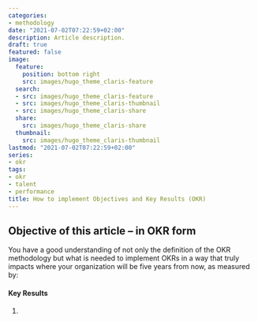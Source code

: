 ```yaml
---
categories:
- methodology
date: "2021-07-02T07:22:59+02:00"
description: Article description.
draft: true
featured: false
image:
  feature:
    position: bottom right
    src: images/hugo_theme_claris-feature
  search:
  - src: images/hugo_theme_claris-feature
  - src: images/hugo_theme_claris-thumbnail
  - src: images/hugo_theme_claris-share
  share:
    src: images/hugo_theme_claris-share
  thumbnail:
    src: images/hugo_theme_claris-thumbnail
lastmod: "2021-07-02T07:22:59+02:00"
series:
- okr
tags:
- okr
- talent
- performance
title: How to implement Objectives and Key Results (OKR)
---
```


## Objective of this article – in OKR form

You have a good understanding of not only the definition of the OKR methodology but what is needed to implement OKRs in a way that truly impacts where your organization will be five years from now, as measured by:

#### Key Results
1.	
